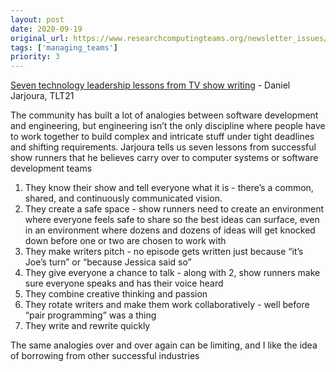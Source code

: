 ```yaml
---
layout: post
date: 2020-09-19
original_url: https://www.researchcomputingteams.org/newsletter_issues/0042
tags: ['managing_teams']
priority: 3
---
```


<!-- markdownlint-disable MD033 -->
<!-- markdownlint-disable MD041 -->
<!-- markdownlint-disable MD049 -->

[Seven technology leadership lessons from TV show writing](https://www.tlt21.com/tech-leadership-lessons-from-tv/) - Daniel Jarjoura, TLT21

The community has built a lot of analogies between software development and engineering, but engineering isn’t the only discipline where people have to work together to build complex and intricate stuff under tight deadlines and shifting requirements.  Jarjoura tells us seven lessons from successful show runners that he believes carry over to computer systems or software development teams

1. They know their show and tell everyone what it is - there’s a common, shared, and continuously communicated vision.
2. They create a safe space -  show runners need to create an environment where everyone feels safe to share so the best ideas can surface, even in an environment where dozens and dozens of ideas will get knocked down before one or two are chosen to work with
3. They make writers pitch - no episode gets written just because “it’s Joe’s turn” or “because Jessica said so”
4. They give everyone a chance to talk - along with 2, show runners make sure everyone speaks and has their voice heard
5. They combine creative thinking and passion
6. They rotate writers and make them work collaboratively - well before “pair programming” was a thing
7. They write and rewrite quickly

The same analogies over and over again can be limiting, and I like the idea of borrowing from other successful industries